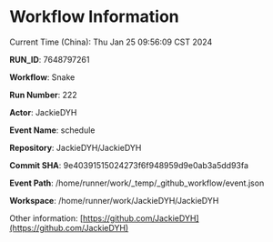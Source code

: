 # Workflow Information

Current Time (China): Thu Jan 25 09:56:09 CST 2024  

**RUN_ID**: 7648797261  

**Workflow**: Snake  

**Run Number**: 222  

**Actor**: JackieDYH  

**Event Name**: schedule  

**Repository**: JackieDYH/JackieDYH  

**Commit SHA**: 9e40391515024273f6f948959d9e0ab3a5dd93fa  

**Event Path**: /home/runner/work/_temp/_github_workflow/event.json  

**Workspace**: /home/runner/work/JackieDYH/JackieDYH  

Other information: [https://github.com/JackieDYH](https://github.com/JackieDYH)
